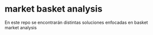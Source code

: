 # market basket analysis
En este repo se encontrarán distintas soluciones enfocadas en basket market analysis
